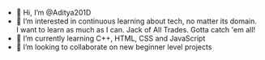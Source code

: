 - 👋 Hi, I’m @Aditya201D
- 👀 I’m interested in continuous learning about tech, no matter its domain. I want to learn as much as I can. Jack of All Trades. Gotta catch 'em all! 
- 🌱 I’m currently learning C++, HTML, CSS and JavaScript
- 💞️ I’m looking to collaborate on new beginner level projects


<!---
Aditya201D/Aditya201D is a ✨ special ✨ repository because its `README.md` (this file) appears on your GitHub profile.
You can click the Preview link to take a look at your changes.
--->
